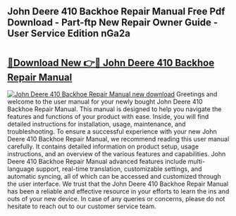 ## John Deere 410 Backhoe Repair Manual Free Pdf Download - Part-ftp New Repair Owner Guide - User Service Edition nGa2a

# <h2><a href="http://bc7901.oget.top/?id=John+Deere+410+Backhoe+Repair+Manual">🔗Download New 👉🔴 John Deere 410 Backhoe Repair Manual</a></h2>

[![John Deere 410 Backhoe Repair Manual new download](https://i.imgur.com/5g1atiW.png)](http://bc7901.oget.top/?id=John+Deere+410+Backhoe+Repair+Manual)
Greetings and welcome to the user manual for your newly bought John Deere 410 Backhoe Repair Manual. This manual is designed to help you navigate the features and functions of your product with ease. Inside, you will find detailed instructions for installation, usage, maintenance, and troubleshooting. To ensure a successful experience with your new John Deere 410 Backhoe Repair Manual, we recommend reading this user manual carefully. It contains detailed information on product setup, usage instructions, and an overview of the various features and capabilities. John Deere 410 Backhoe Repair Manual advanced features include multi-language support, real-time translation, customizable settings, and automatic syncing, all of which can be accessed and customized through the user interface. We trust that the John Deere 410 Backhoe Repair Manual has been a reliable and effective resource in your efforts to learn the ins and outs of your new device. In case of any queries or concerns, please do not hesitate to reach out to our customer service team.
